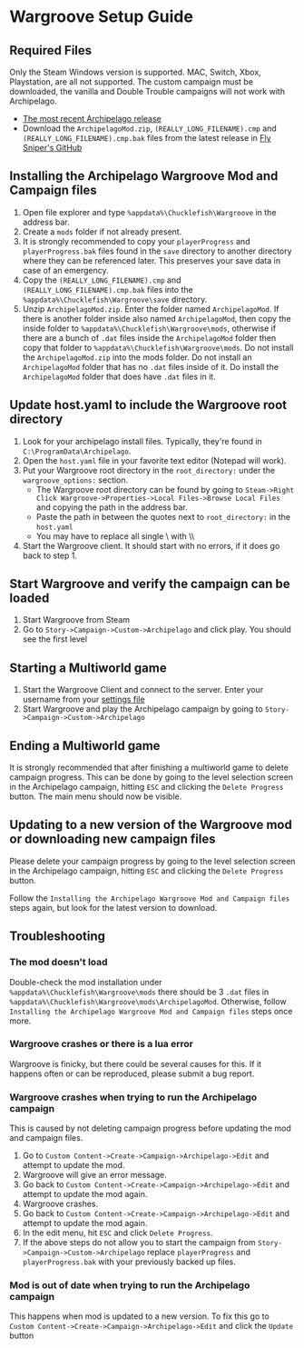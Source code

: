 # Wargroove Setup Guide

## Required Files

Only the Steam Windows version is supported. MAC, Switch, Xbox, Playstation, are all not supported.
The custom campaign must be downloaded, the vanilla and Double Trouble campaigns will not work with Archipelago.

- [The most recent Archipelago release](https://github.com/ArchipelagoMW/Archipelago/releases)
- Download the `ArchipelagoMod.zip`, `(REALLY_LONG_FILENAME).cmp` and 
`(REALLY_LONG_FILENAME).cmp.bak` files from
  the latest release in [Fly Sniper's GitHub](https://github.com/FlySniper/WargrooveArchipelagoMod/releases)

## Installing the Archipelago Wargroove Mod and Campaign files

1. Open file explorer and type `%appdata%\Chucklefish\Wargroove` in the address bar.
2. Create a `mods` folder if not already present.
3. It is strongly recommended to copy your `playerProgress` and `playerProgress.bak` files found in the `save`
directory to another directory where they can be referenced later. This preserves your save data in case of an 
emergency.
4. Copy the `(REALLY_LONG_FILENAME).cmp` and `(REALLY_LONG_FILENAME).cmp.bak` files into the 
`%appdata%\Chucklefish\Wargroove\save` directory.
5. Unzip `ArchipelagoMod.zip`. Enter the folder named `ArchipelagoMod`. If there is another folder inside also named 
`ArchipelagoMod`, then copy the inside folder to `%appdata%\Chucklefish\Wargroove\mods`, otherwise if there are a bunch 
of `.dat` files inside the `ArchipelagoMod` folder then copy that folder to `%appdata%\Chucklefish\Wargroove\mods`.
Do not install the `ArchipelagoMod.zip` into the mods folder. Do not install an `ArchipelagoMod` folder that has no
`.dat` files inside of it. Do install the `ArchipelagoMod` folder that does have `.dat` files in it.

## Update host.yaml to include the Wargroove root directory

1. Look for your archipelago install files. Typically, they're found in `C:\ProgramData\Archipelago`.
2. Open the `host.yaml` file in your favorite text editor (Notepad will work).
3. Put your Wargroove root directory in the `root_directory:` under the `wargroove_options:` section.
   - The Wargroove root directory can be found by going to 
   `Steam->Right Click Wargroove->Properties->Local Files->Browse Local Files` and copying the path in the address bar.
   - Paste the path in between the quotes next to `root_directory:` in the `host.yaml`
   - You may have to replace all single \\ with \\\\
4. Start the Wargroove client. It should start with no errors, if it does go back to step 1.

## Start Wargroove and verify the campaign can be loaded
1. Start Wargroove from Steam
2. Go to `Story->Campaign->Custom->Archipelago` and click play. You should see the first level

## Starting a Multiworld game
1. Start the Wargroove Client and connect to the server. Enter your username from your 
[settings file](/games/Wargroove/player-settings)
2. Start Wargroove and play the Archipelago campaign by going to `Story->Campaign->Custom->Archipelago`

## Ending a Multiworld game
It is strongly recommended that after finishing a multiworld game to delete campaign progress.
This can be done by going to the level selection screen in the Archipelago campaign, hitting `ESC` and clicking the 
`Delete Progress` button. The main menu should now be visible.

## Updating to a new version of the Wargroove mod or downloading new campaign files
Please delete your campaign progress by going to the level selection screen in the Archipelago campaign, 
hitting `ESC` and clicking the `Delete Progress` button.

Follow the `Installing the Archipelago Wargroove Mod and Campaign files` steps again, but look for the latest version
 to download.

## Troubleshooting

### The mod doesn't load
Double-check the mod installation under `%appdata%\Chucklefish\Wargroove\mods` there should be 3 `.dat` files in 
`%appdata%\Chucklefish\Wargroove\mods\ArchipelagoMod`. Otherwise, follow 
`Installing the Archipelago Wargroove Mod and Campaign files` steps once more.

### Wargroove crashes or there is a lua error
Wargroove is finicky, but there could be several causes for this. If it happens often or can be reproduced, 
please submit a bug report.

### Wargroove crashes when trying to run the Archipelago campaign
This is caused by not deleting campaign progress before updating the mod and campaign files.
1. Go to `Custom Content->Create->Campaign->Archipelago->Edit` and attempt to update the mod.
2. Wargroove will give an error message.
3. Go back to `Custom Content->Create->Campaign->Archipelago->Edit` and attempt to update the mod again.
4. Wargroove crashes.
5. Go back to `Custom Content->Create->Campaign->Archipelago->Edit` and attempt to update the mod again.
6. In the edit menu, hit `ESC` and click `Delete Progress`.
7. If the above steps do not allow you to start the campaign from `Story->Campaign->Custom->Archipelago` replace 
`playerProgress` and `playerProgress.bak` with your previously backed up files.

### Mod is out of date when trying to run the Archipelago campaign
This happens when mod is updated to a new version.
To fix this go to `Custom Content->Create->Campaign->Archipelago->Edit` and click the `Update` button